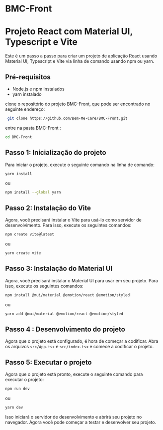 # BMC-Front


# Projeto React com Material UI, Typescript e Vite

Este é um passo a passo para criar um projeto de aplicação React usando Material UI, Typescript e Vite via linha de comando usando npm ou yarn.

## Pré-requisitos

* Node.js e npm instalados
* yarn instalado 

 clone o repositório do projeto BMC-Front, que pode ser encontrado no seguinte endereço:
```bash
 git clone https://github.com/Bem-Me-Care/BMC-Front.git
 ```
 
 entre na pasta BMC-Front :
 ```bash
 cd BMC-Front
 ```


## Passo 1: Inicialização do projeto

Para iniciar o projeto, execute o seguinte comando na linha de comando:

```bash
yarn install
```
ou 
```bash
npm install --global yarn
```

## Passo 2: Instalação do Vite

Agora, você precisará instalar o Vite para usá-lo como servidor de desenvolvimento. Para isso, execute os seguintes comandos:

```bash
npm create vite@latest
```

ou

```bash
yarn create vite
```

## Passo 3: Instalação do Material UI

Agora, você precisará instalar o Material UI para usar em seu projeto. Para isso, execute os seguintes comandos:

```bash
npm install @mui/material @emotion/react @emotion/styled

```

ou

```bash 
yarn add @mui/material @emotion/react @emotion/styled
```

## Passo 4  : Desenvolvimento do projeto

Agora que o projeto está configurado, é hora de começar a codificar. Abra os arquivos `src/App.tsx` e `src/index.tsx` e comece a codificar o projeto.

## Passo 5: Executar o projeto

Agora que o projeto está pronto, execute o seguinte comando para executar o projeto:

```bash
npm run dev
```

ou

```bash
yarn dev
```

Isso iniciará o servidor de desenvolvimento e abrirá seu projeto no navegador. Agora você pode começar a testar e desenvolver seu projeto.

